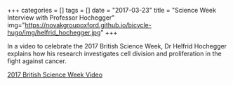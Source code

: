 +++
categories = []
tags = []
date = "2017-03-23"
title = "Science Week Interview with Professor Hochegger"
img="https://novakgroupoxford.github.io/bicycle-hugo/img/helfrid_hochegger.jpg"
+++

In a video to celebrate the 2017 British Science Week, Dr Helfrid Hochegger explains how his research investigates cell division and proliferation in the fight against cancer.

[2017 British Science Week Video](http://thelatest.co.uk/brighton/2017/03/16/british-science-week-episode-4/)

